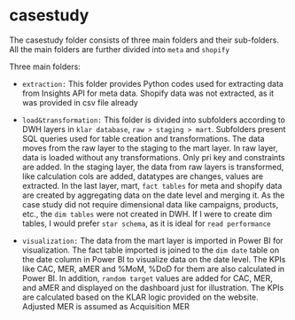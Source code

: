 # casestudy

The casestudy folder consists of three main folders and their sub-folders. All the main folders are further divided into ```meta``` and ```shopify```

Three main folders:

* ```extraction:``` This folder provides Python codes used for extracting data from Insights API for meta data. Shopify data was not extracted, as it was provided in csv file already
  
* ```load&transformation:``` This folder is divided into subfolders according to DWH layers in ```klar database```, ```raw > staging > mart```. Subfolders present SQL queries used for table creation and transformations. The data moves from the raw layer to the staging to the mart layer. In raw layer, data is loaded without any transformations. Only pri key and constraints are added. In the staging layer, the data from raw layers is transformed, like calculation cols are added, datatypes are changes, values are extracted. In the last layer, mart, ```fact tables``` for meta and shopify data are created by aggregating data on the date level and merging it. As the case study did not require dimensional data like campaigns, products, etc., the ```dim tables``` were not created in DWH. If I were to create dim tables, I would prefer ```star schema```, as it is ideal for ```read performance```
  
* ```visualization:``` The data from the mart layer is imported in Power BI for visualization. The fact table imported is joined to the ```dim date``` table on the date column in Power BI to visualize data on the date level. The KPIs like CAC, MER, aMER and %MoM, %DoD for them are also calculated in Power BI. In addition, ```random target``` values are added for CAC, MER, and aMER and displayed on the dashboard just for illustration. The KPIs are calculated based on the KLAR logic provided on the website. Adjusted MER is assumed as Acquisition MER

